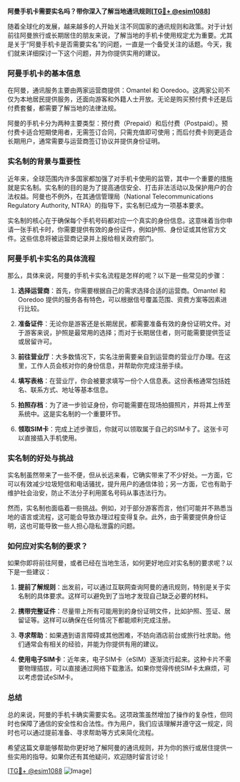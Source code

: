 **阿曼手机卡需要实名吗？带你深入了解当地通讯规则[[TG💪+ @esim1088](https://t.me/s/esim1088)]**

随着全球化的发展，越来越多的人开始关注不同国家的通讯规则和政策。对于计划前往阿曼旅行或长期居住的朋友来说，了解当地的手机卡使用规定尤为重要。尤其是关于“阿曼手机卡是否需要实名”的问题，一直是一个备受关注的话题。今天，我们就来详细探讨一下这个问题，并为你提供实用的建议。

### 阿曼手机卡的基本信息

在阿曼，通讯服务主要由两家运营商提供：Omantel 和 Ooredoo。这两家公司不仅为本地居民提供服务，还面向游客和外籍人士开放。无论是购买预付费卡还是后付费套餐，都需要了解当地的法律法规。

阿曼的手机卡分为两种主要类型：预付费（Prepaid）和后付费（Postpaid）。预付费卡适合短期使用者，无需签订合同，只需充值即可使用；而后付费卡则更适合长期用户，通常需要与运营商签订协议并提供身份证明。

### 实名制的背景与重要性

近年来，全球范围内许多国家都加强了对手机卡使用的监管，其中一个重要的措施就是实名制。实名制的目的是为了提高通信安全、打击非法活动以及保护用户的合法权益。阿曼也不例外，在其通信管理局（National Telecommunications Regulatory Authority, NTRA）的指导下，实名制已成为一项基本要求。

实名制的核心在于确保每个手机号码都对应一个真实的身份信息。这意味着当你申请一张手机卡时，你需要提供有效的身份证件，例如护照、身份证或其他官方文件。这些信息将被运营商记录并上报给相关政府部门。

### 阿曼手机卡实名的具体流程

那么，具体来说，阿曼的手机卡实名流程是怎样的呢？以下是一些常见的步骤：

1. **选择运营商**：首先，你需要根据自己的需求选择合适的运营商。Omantel 和 Ooredoo 提供的服务各有特色，可以根据信号覆盖范围、资费方案等因素进行比较。

2. **准备证件**：无论你是游客还是长期居民，都需要准备有效的身份证明文件。对于游客来说，护照是最常用的选择；而对于长期居住者，则可能需要提供签证或居留许可。

3. **前往营业厅**：大多数情况下，实名注册需要亲自到运营商的营业厅办理。在这里，工作人员会核对你的身份信息，并帮助你完成注册手续。

4. **填写表格**：在营业厅，你会被要求填写一份个人信息表。这份表格通常包括姓名、联系方式、地址等基本信息。

5. **拍照存档**：为了进一步验证身份，你可能需要在现场拍摄照片，并将其上传至系统中。这是实名制的一个重要环节。

6. **领取SIM卡**：完成上述步骤后，你就可以领取属于自己的SIM卡了。这张卡可以直接插入手机使用。

### 实名制的好处与挑战

实名制虽然带来了一些不便，但从长远来看，它确实带来了不少好处。一方面，它可以有效减少垃圾短信和电话骚扰，提升用户的通信体验；另一方面，它也有助于维护社会治安，防止不法分子利用匿名号码从事违法行为。

然而，实名制也面临着一些挑战。例如，对于部分游客而言，他们可能并不熟悉当地的语言或流程，这可能会导致办理过程变得复杂。此外，由于需要提供身份证明，这也可能导致一些人担心隐私泄露的问题。

### 如何应对实名制的要求？

如果你即将前往阿曼，或者已经在当地生活，如何更好地应对实名制的要求呢？以下是一些建议：

1. **提前了解规则**：出发前，可以通过互联网查询阿曼的通讯规则，特别是关于实名制的具体要求。这样可以避免到了当地才发现自己缺乏必要的材料。

2. **携带完整证件**：尽量带上所有可能用到的身份证明文件，比如护照、签证、居留证等。这样可以确保在任何情况下都能顺利完成注册。

3. **寻求帮助**：如果遇到语言障碍或其他困难，不妨向酒店前台或旅行社求助。他们通常会有相关的经验，并能为你提供有用的建议。

4. **使用电子SIM卡**：近年来，电子SIM卡（eSIM）逐渐流行起来。这种卡片不需要物理插拔，可以直接通过网络下载激活。如果你觉得传统SIM卡太麻烦，可以考虑尝试eSIM卡。

### 总结

总的来说，阿曼的手机卡确实需要实名。这项政策虽然增加了操作的复杂性，但同时也保障了通信的安全性和合法性。作为用户，我们应该理解并遵守这一规定，同时也可以通过提前准备、寻求帮助等方式来简化流程。

希望这篇文章能够帮助你更好地了解阿曼的通讯规则，并为你的旅行或居住提供一些实用的指导。如果你还有其他疑问，欢迎随时留言讨论！

[[TG💪+ @esim1088](https://t.me/s/esim1088) ![Image](https://i.postimg.cc/4NQfJmqS/Snipaste-2025-05-13-00-14-12.png)]